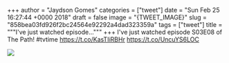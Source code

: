
+++
author = "Jaydson Gomes"
categories = ["tweet"]
date = "Sun Feb 25 16:27:44 +0000 2018"
draft = false
image = "{TWEET_IMAGE}"
slug = "858bea03fd926f2bc24564e92292a4dad323359a"
tags = ["tweet"]
title = """I've just watched episode..."""
+++
I've just watched episode S03E08 of The Path! #tvtime https://t.co/KasTIiRBHr https://t.co/UncuYS6LOC

![](/images/tweet-media/967798277256118273-DW5PZs8WAAAHkgJ.jpg)
